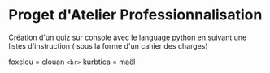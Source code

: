 # Proget d'Atelier Professionnalisation

Création d'un quiz sur console avec le language python en suivant une listes d'instruction ( sous la forme d'un cahier des charges)

foxelou = elouan `<br>`
kurbtica = maël
